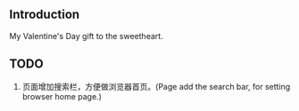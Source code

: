 ## Introduction
My Valentine's Day gift to the sweetheart.

## TODO
1. 页面增加搜索栏，方便做浏览器首页。(Page add the search bar, for setting browser home page.)
